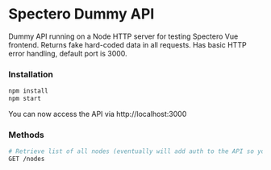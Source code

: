 # Spectero Dummy API

Dummy API running on a Node HTTP server for testing Spectero Vue frontend. Returns fake hard-coded data in all requests. Has basic HTTP error handling, default port is 3000.

### Installation

``` bash
npm install
npm start
```

You can now access the API via http://localhost:3000

### Methods

``` bash
# Retrieve list of all nodes (eventually will add auth to the API so you can only fetch nodes that belong to you)
GET /nodes
```